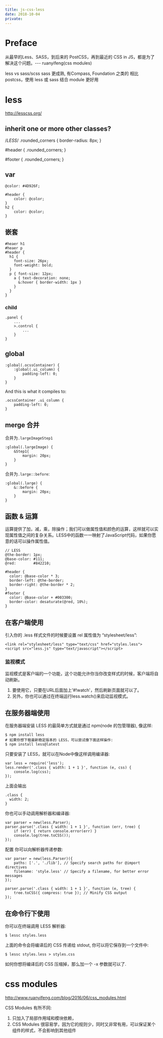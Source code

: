 ```yaml
---
title: js-css-less
date: 2018-10-04
private:
---
```

# Preface
从最早的Less、SASS，到后来的 PostCSS，再到最近的 CSS in JS，都是为了解决这个问题。--- ruanyifeng(css modules)

less vs sass/scss
sass 更成熟, 有Compass, Foundation 之类的
相比 postcss，使用 less 或 sass 结合 module 更好用


# less
http://lesscss.org/

## inherit one or more other classes?

  /*LESS*/
  .rounded_corners {
    border-radius: 8px;
  }

  #header {
    .rounded_corners;
  }

  #footer {
    .rounded_corners;
  }

## var

    @color: #4D926F;

    #header {
        color: @color;
    }
    h2 {
        color: @color;
    }

## 嵌套

    #heaer h1
    #heaer p
    #header {
      h1 {
        font-size: 26px;
        font-weight: bold;
      }
      p { font-size: 12px;
        a { text-decoration: none;
          &:hover { border-width: 1px }
        }
      }
    }

### child

    .panel {
        ...
        >.control {
            ...
        }
    }

## global
    :global(.ocssContainer) {
        :global(.ui_column) {
            padding-left: 0;
        }
    }

And this is what it compiles to:

    .ocssContainer .ui_column {
        padding-left: 0;
    }

## merge 合并
合并为`.largeImageStep1`

    :global(.largeImage) {
        &Step1{
            margin: 20px;
        }
    }

合并为`.large::before`:

    :global(.large) {
        &::before {
            margin: 20px;
        }
    }

## 函数 & 运算
运算提供了加，减，乘，除操作；我们可以做属性值和颜色的运算，这样就可以实现属性值之间的复杂关系。LESS中的函数一一映射了JavaScript代码，如果你愿意的话可以操作属性值。

    // LESS
    @the-border: 1px;
    @base-color: #111;
    @red:        #842210;

    #header {
      color: @base-color * 3;
      border-left: @the-border;
      border-right: @the-border * 2;
    }
    #footer {
      color: @base-color + #003300;
      border-color: desaturate(@red, 10%);
    }

## 在客户端使用
引入你的 .less 样式文件的时候要设置 rel 属性值为 “stylesheet/less”:

    <link rel="stylesheet/less" type="text/css" href="styles.less">
    <script src="less.js" type="text/javascript"></script>

### 监视模式
监视模式是客户端的一个功能，这个功能允许你当你改变样式的时候，客户端将自动刷新。

1. 要使用它，只要在URL后面加上'#!watch'，然后刷新页面就可以了。
2. 另外，你也可以通过在终端运行less.watch()来启动监视模式。

## 在服务器端使用
在服务器端安装 LESS 的最简单方式就是通过 npm(node 的包管理器), 像这样:

    $ npm install less
    # 如果你想下载最新稳定版本的 LESS，可以尝试像下面这样操作:
    $ npm install less@latest

只要安装了 LESS，就可以在Node中像这样调用编译器:

    var less = require('less');
    less.render('.class { width: 1 + 1 }', function (e, css) {
        console.log(css);
    });

上面会输出

    .class {
      width: 2;
    }

你也可以手动调用解析器和编译器:

    var parser = new(less.Parser);
    parser.parse('.class { width: 1 + 1 }', function (err, tree) {
        if (err) { return console.error(err) }
        console.log(tree.toCSS());
    });

配置 你可以向解析器传递参数:

    var parser = new(less.Parser)({
        paths: ['.', './lib'], // Specify search paths for @import directives
        filename: 'style.less' // Specify a filename, for better error messages
    });

    parser.parse('.class { width: 1 + 1 }', function (e, tree) {
        tree.toCSS({ compress: true }); // Minify CSS output
    });

## 在命令行下使用
你可以在终端调用 LESS 解析器:

    $ lessc styles.less

上面的命令会将编译后的 CSS 传递给 stdout, 你可以将它保存到一个文件中:

    $ lessc styles.less > styles.css

如何你想将编译后的 CSS 压缩掉，那么加一个 -x 参数就可以了.

# css modules
http://www.ruanyifeng.com/blog/2016/06/css_modules.html

CSS Modules 有所不同:

1. 只加入了局部作用域和模块依赖，
2. CSS Modules 很容易学，因为它的规则少，同时又非常有用，可以保证某个组件的样式，不会影响到其他组件